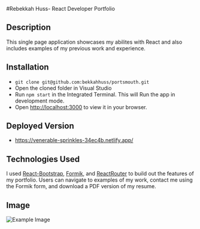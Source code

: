 #Rebekkah Huss- React Developer Portfolio

## Description
This single page application showcases my abilites with React and also includes examples of my previous work and experience. 

## Installation
- `git clone git@github.com:bekkahhuss/portsmouth.git`
- Open the cloned folder in Visual Studio
- Run `npm start` in the Integrated Terminal. This will Run the app in development mode.
- Open [http://localhost:3000](http://localhost:3000) to view it in your browser.

## Deployed Version 
- https://venerable-sprinkles-34ec4b.netlify.app/

## Technologies Used

I used  [React-Bootstrap](https://react-bootstrap.github.io/), [Formik](https://formik.org/), and [ReactRouter](https://reactrouter.com/) to build out the features of my portfolio. Users can  navigate to examples of my work, contact me using the Formik form, and download a PDF version of my resume. 

## Image
![Example Image](https://github.com/bekkahhuss/asset/star.png)
